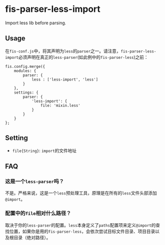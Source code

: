 fis-parser-less-import
====

Import less lib before parsing.

Usage
----
在`fis-conf.js`中，将其声明为`less`的`parser`之一。请注意，`fis-parser-less-import`必须声明在真正的`less-parser`(如此例中的`fis-parser-less`)之前： 
```
fis.config.merge({
    modules: {
        parser: {
            less : ['less-import', 'less']
        }
    },
    settings: {
        parser: {
            'less-import': {
                file: 'mixin.less'
            }
        }
    }
};
```

Setting
----
- `file{String}`: `import`的文件地址

FAQ
---
### 这是一个`less-parser`吗？
不是。严格来说，这是一个`less`预处理工具，原理是在所有的`less`文件头部添加`@import`。
### 配置中的`file`相对什么路径？
取决于你的`less-parser`的配置。`less`本身定义了`paths`配置项来定义`@import`的查找位置，如果你是用的`fis-parser-less`，会依次尝试目标文件目录、项目目录以及根目录（绝对路径）。
